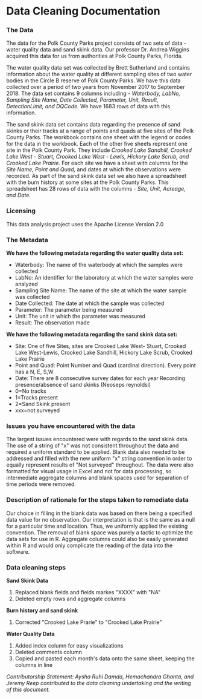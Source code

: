 # Data Cleaning Documentation

### The Data
The data for the Polk County Parks project consists of two sets of data - water quality data and sand skink data. Our professor Dr. Andrea Wiggins acquired this data for us from authorities at Polk County Parks, Florida. 

The water quality data set was collected by Brett Sutherland and contains information about the water quality at different sampling sites of two water bodies in the Circle B reserve of Polk County Parks. We have this data collected over a period of two years from November 2017 to September 2018. The data set contains 9 columns including - _Waterbody, LabNo, Sampling Site Name, Date Collected, Parameter, Unit, Result, DetectionLimit, and DQCode._ We have 1683 rows of data with this information.

The sand skink data set contains data regarding the presence of sand skinks or their tracks at a range of points and quads at five sites of the Polk County Parks. The workbook contains one sheet with the legend or codes for the data in the workbook. Each of the other five sheets represent one site in the Polk County Park. They include _Crooked Lake Sandhill, Crooked Lake West - Stuart, Crooked Lake West - Lewis, Hickory Lake Scrub, and Crooked Lake Prairie._ For each site we have a sheet with columns for the _Site Name, Point and Quad,_ and dates at which the observations were recorded. As part of the sand skink data set we also have a spreadsheet with the burn history at some sites at the Polk County Parks. This spreadsheet has 28 rows of data with the columns - _Site, Unit, Acreage, and Date._

### Licensing
This data analysis project uses the Apache License Version 2.0

### The Metadata
**We have the following metadata regarding the water quality data set:**
* Waterbody: The name of the waterbody at which the samples were collected
* LabNo: An identifier for the laboratory at which the water samples were analyzed
* Sampling Site Name: The name of the site at which the water sample was collected
* Date Collected: The date at which the sample was collected
* Parameter: The parameter being measured
* Unit: The unit in which the parameter was measured
* Result: The observation made

**We have the following metadata regarding the sand skink data set:**
* Site: One of five Sites, sites are Crooked Lake West- Stuart, Crooked Lake West-Lewis, Crooked Lake Sandhill, Hickory Lake Scrub, Crooked Lake Prairie
* Point and Quad: Point Number and Quad (cardinal direction). Every point has a N, E, S,W
* Date: There are 8 consecutive survey dates for each year
Recording presence/absence of sand skinks (Neoseps reynoldsi) 
* 0=No tracks
* 1=Tracks present
* 2=Sand Skink present
* xxx=not surveyed

### Issues you have encountered with the data
The largest issues encountered were with regards to the sand skink data. The use of a string of "x" was not consistent throughout the data and required a uniform standard to be applied. Blank data also needed to be addressed and filled with the new uniform "x" string convention in order to equally represent results of "Not surveyed" throughout. The data were also formatted for visual usage in Excel and not for data processing, so intermediate aggregate columns and blank spaces used for separation of time periods were removed.

### Description of rationale for the steps taken to remediate data
Our choice in filling in the blank data was based on there being a specified data value for no observation. Our interpretation is that is the same as a null for a particular time and location. Thus, we uniformly applied the existing convention. The removal of blank space was purely a tactic to optimize the data sets for use in R. Aggregate columns could also be easily generated within R and would only complicate the reading of the data into the software.

### Data cleaning steps
**Sand Skink Data**
1. Replaced blank fields and fields markes "XXXX" with "NA"
2. Deleted empty rows and aggregate columns

**Burn history and sand skink**
1. Corrected "Crooked Lake Prarie" to "Crooked Lake Prairie"

**Water Quality Data**
1. Added index column for easy visualizations
2. Deleted comments column 
3. Copied and pasted each month's data onto the same sheet, keeping the columns in line

_Contributorship Statement: Aysha Ruhi Damda, Hemachandra Ghanta, and Jeremy Reep contributed to the data cleaning undertaking and the writing of this document._
